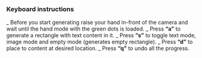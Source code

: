 ### Keyboard instructions

  _ Before you start generating raise your hand in-front of the camera and wait until the hand mode with the green dots is loaded.
  _ Press **“a”** to generate a rectangle with text content in it.
  _ Press **“s”** to toggle text mode, image mode and empty mode (generates empty rectangle).
  _ Press **“d”** to place to content at desired location.
  _ Press **“q”** to undo all the progress.

